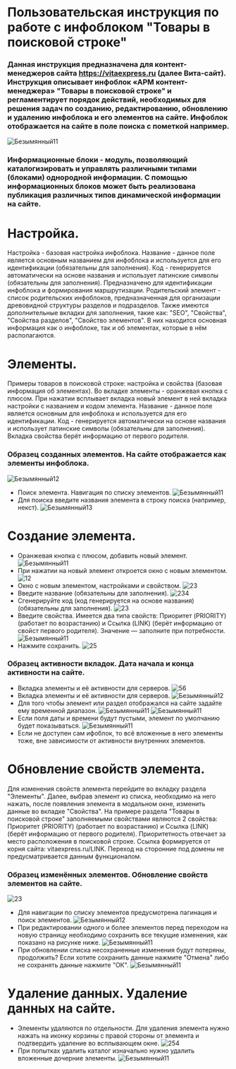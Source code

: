 # Пользовательская инструкция по работе с инфоблоком "Товары в поисковой строке" 
### Данная инструкция предназначена для контент-менеджеров сайта https://vitaexpress.ru (далее Вита-сайт). Инструкция описывает инфоблок «АРМ контент-менеджера» "Товары в поисковой строке"  и регламентирует порядок действий, необходимых для решения задач по созданию, редактированию, обновлению и удалению инфоблока и его элементов на сайте. Инфоблок отображается на сайте в поле поиска с пометкой например.
![Безымянный11](https://user-images.githubusercontent.com/85296765/124230949-bc542680-db20-11eb-91ae-8b71615eb107.png)
### Информационные блоки - модуль, позволяющий каталогизировать и управлять различными типами (блоками) однородной информации. С помощью информационных блоков может быть реализована публикация различных типов динамической информации на сайте. 
#  Настройка.
Настройка - базовая настройка инфоблока. Название - данное поле является основным названием для инфоблока и используется для его идентификации (обязательны для заполнения). Код - генерируется автоматически на основе названия и использует латинские символы (обязательны для заполнения). Предназначено для идентификации инфоблока и формирования маршрутизации. Родительский элемент - список родительских инфоблоков, предназначенная для организации древовидной структуры разделов и подразделов. Также имеются дополнительные вкладки для заполнения, такие как: "SEO", "Свойства", "Cвойства разделов", "Свойство элементов". В них находится основная информация как о инфоблоке, так и об элементах, которые в нём располагаются.
# Элементы. 
Примеры товаров в поисковой строке: настройка и свойства (базовая информация об элементах). Во вкладке элементы - оранжевая кнопка с плюсом. При нажатии всплывает вкладка новый элемент в ней вкладка настройки с названием и кодом элемента. Название - данное поле является основным для инфоблока и используется для его идентификации. Код - генерируется автоматически на основе названия и использует латинские символы (обязательны для заполнения). Вкладка свойства берёт информацию от первого родителя.
### Образец созданных элементов. На сайте отображается как элементы инфоблока.
![Безымянный12](https://user-images.githubusercontent.com/85296765/125908645-b9c9b736-b9a7-49e0-a782-8b5c3b9cb18f.png)
* Поиск элемента. Навигация по списку элементов.
![Безымянный11](https://user-images.githubusercontent.com/85296765/125908589-d15af425-98b1-457a-b7e9-28bdaece7744.png) 
* Для поиска введите названия элемента в строку поиска (например, некст).
![Безымянный13](https://user-images.githubusercontent.com/85296765/125908932-84728d24-68d7-4718-8197-e1f58293d109.png)
# Создание элемента.
* Оранжевая кнопка с плюсом, добавить новый элемент.
![Безымянный11](https://user-images.githubusercontent.com/85296765/125951838-9483fa38-a8ff-4313-952b-03342d8f6597.png)
* При нажатии на новый элемент откроется окно с новым элементом.
![12](https://user-images.githubusercontent.com/85296765/125917017-3f52ef26-73d1-481e-b16c-06462245ffdf.png)
* Окно с новым элементом, настройками и свойством.
![23](https://user-images.githubusercontent.com/85296765/123254746-13923f80-d500-11eb-8af9-6d6ba81731ff.png)
* Введите название (обязательны для заполнения).
![234](https://user-images.githubusercontent.com/85296765/123395979-d9817600-d5b1-11eb-93a9-13705bfe8eac.png)
* Сгенерируйте код (код генерируется на основе названия) (обязательны для заполнения).
![23](https://user-images.githubusercontent.com/85296765/123255028-6bc94180-d500-11eb-8c7f-00b12c3cf1fd.png)
* Введите свойства. Имеется два типа свойств:  Приоритет (PRIORITY) (работает по возрастанию) и Ссылка (LINK) (берёт информацию от свойст первого родителя). Значение — заполните при потребности.
![Безымянный11](https://user-images.githubusercontent.com/85296765/125909366-6b1c1419-40e9-4001-8126-06b8ebd2104f.png)
* Нажмите сохранить.
![25](https://user-images.githubusercontent.com/85296765/123256949-97e5c200-d502-11eb-8b51-1c361be8d3b2.png)
### Образец активности вкладок. Дата начала и конца активности на сайте.
* Вкладка элементы и её  активности для серверов.
![56](https://user-images.githubusercontent.com/85296765/123396897-e5ba0300-d5b2-11eb-9a38-257eb71d784a.png)
* Вкладка элементы и её активности для серверов.
![Безымянный12](https://user-images.githubusercontent.com/85296765/125931439-c99a4e44-8d96-4d83-af8b-aa0d0c9ff287.png)
* Для того чтобы элемент или раздел отображался на сайте задайте ему временной диапазон.
![Безымянный11](https://user-images.githubusercontent.com/85296765/124233764-3cc85680-db24-11eb-9460-d4b59f5a910f.png)
![Безымянный11](https://user-images.githubusercontent.com/85296765/124234910-b280f200-db25-11eb-8bc4-17a6eef38ff1.png)
* Если поля даты и времени будут пустыми, элемент по умолчанию будет показываться.
![Безымянный11](https://user-images.githubusercontent.com/85296765/124233995-84e77900-db24-11eb-93ca-8bad98ad437a.png)
* Если не доступен сам ифоблок, то всё вложенные в него элементы тоже, вне зависимости от активности внутренних элементов.
# Обновление свойств элемента. 
Для изменения свойств элемента перейдите во вкладку раздела "Элементы". Далее, выбрав элемент из списка, необходимо на него нажать, после появления элемента в модальном окне, изменить данные во вкладке "Свойства". На примере раздела "Товары в поисковой строке" заполняемыми свойствами являются 2 свойства: Приоритет (PRIORITY) (работает по возрастанию) и Ссылка (LINK) (берёт информацию от первого родителя). Приоритетность отвечает за место расположения в поисковой строке. Ссылка формируется от корня сайта: vitaexpress.ru/LINK. Переход на сторонние под домены не предусматривается данным функционалом.
### Образец изменённых элементов. Обновление свойcтв элементов на сайте.
![23](https://user-images.githubusercontent.com/85296765/123264193-d7b0a780-d50a-11eb-9f03-e951506b5f3c.png)
* Для навигации по списку элементов предусмотрена пагинация и поиск элементов.
![Безымянный12](https://user-images.githubusercontent.com/85296765/124237648-cda13100-db28-11eb-9c4c-9a27f26ad927.png)
* При редактировании одного и более элементов перед переходом на новую страницу необходимо сохранить все текущие изменения, как показано на рисунке ниже.
![Безымянный11](https://user-images.githubusercontent.com/85296765/124247319-d434a600-db32-11eb-8f2e-cccaa6c2ec36.png)
* При обновлении списка несохраненные изменения будут потеряны, продолжить? Если хотите сохранить данные нажмите "Отмена" либо не сохранять данные нажмите "ОК".
![Безымянный11](https://user-images.githubusercontent.com/85296765/124237731-e578b500-db28-11eb-95e8-8f2f52c23da0.png)
# Удаление данных. Удаление данных на сайте.
* Элементы удаляются по отдельности. Для удаления элемента нужно нажать на иконку корзины с правой стороны от элемента и подтвердить удаление во всплывающем окне.
![254](https://user-images.githubusercontent.com/85296765/123245853-459ea400-d4f6-11eb-9847-ae8e4052e022.png)
* При попытках удалить каталог изначально нужно удалить вложенные дочерние элементы. 
![Безымянный11](https://user-images.githubusercontent.com/85296765/124239655-fa564800-db2a-11eb-90f2-a124c8b4d724.png)












